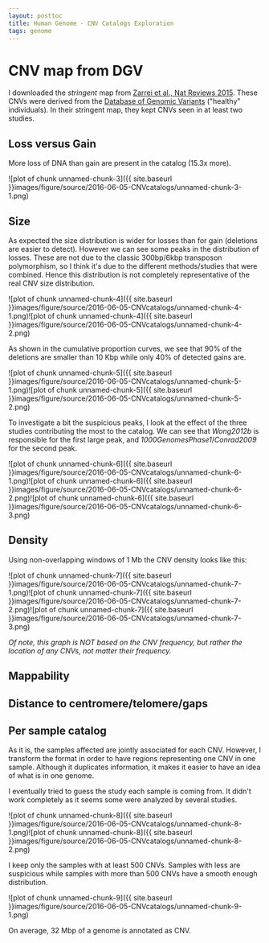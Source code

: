 ```yaml
---
layout: posttoc
title: Human Genome - CNV Catalogs Exploration
tags: genome
---
```





# CNV map from DGV

I downloaded the *stringent* map from [Zarrei et al., Nat Reviews 2015](http://www.nature.com/nrg/journal/v16/n3/full/nrg3871.html). These CNVs were derived from the [Database of Genomic Variants](http://dgvbeta.tcag.ca/dgv/app/home) ("healthy" individuals). In their stringent map, they kept CNVs seen in at least two studies.



## Loss versus Gain

More loss of DNA than gain are present in the catalog (15.3x more).

![plot of chunk unnamed-chunk-3]({{ site.baseurl }}images/figure/source/2016-06-05-CNVcatalogs/unnamed-chunk-3-1.png)

## Size

As expected the size distribution is wider for losses than for gain (deletions are easier to detect). However we can see some peaks in the distribution of losses. These are not due to the classic 300bp/6kbp transposon polymorphism, so I think it's due to the different methods/studies that were combined. Hence this distribution is not completely representative of the real CNV size distribution.

![plot of chunk unnamed-chunk-4]({{ site.baseurl }}images/figure/source/2016-06-05-CNVcatalogs/unnamed-chunk-4-1.png)![plot of chunk unnamed-chunk-4]({{ site.baseurl }}images/figure/source/2016-06-05-CNVcatalogs/unnamed-chunk-4-2.png)

 As shown in the cumulative proportion curves, we see that 90% of the deletions are smaller than 10 Kbp while only 40% of detected gains are.

![plot of chunk unnamed-chunk-5]({{ site.baseurl }}images/figure/source/2016-06-05-CNVcatalogs/unnamed-chunk-5-1.png)![plot of chunk unnamed-chunk-5]({{ site.baseurl }}images/figure/source/2016-06-05-CNVcatalogs/unnamed-chunk-5-2.png)

To investigate a bit the suspicious peaks, I look at the effect of the three studies contributing the most to the catalog. We can see that *Wong2012b* is responsible for the first large peak, and *1000GenomesPhase1*/*Conrad2009* for the second peak.

![plot of chunk unnamed-chunk-6]({{ site.baseurl }}images/figure/source/2016-06-05-CNVcatalogs/unnamed-chunk-6-1.png)![plot of chunk unnamed-chunk-6]({{ site.baseurl }}images/figure/source/2016-06-05-CNVcatalogs/unnamed-chunk-6-2.png)![plot of chunk unnamed-chunk-6]({{ site.baseurl }}images/figure/source/2016-06-05-CNVcatalogs/unnamed-chunk-6-3.png)

## Density

Using non-overlapping windows of 1 Mb the CNV density looks like this:

![plot of chunk unnamed-chunk-7]({{ site.baseurl }}images/figure/source/2016-06-05-CNVcatalogs/unnamed-chunk-7-1.png)![plot of chunk unnamed-chunk-7]({{ site.baseurl }}images/figure/source/2016-06-05-CNVcatalogs/unnamed-chunk-7-2.png)![plot of chunk unnamed-chunk-7]({{ site.baseurl }}images/figure/source/2016-06-05-CNVcatalogs/unnamed-chunk-7-3.png)

*Of note, this graph is NOT based on the CNV frequency, but rather the location of any CNVs, not matter their frequency.*


## Mappability

## Distance to centromere/telomere/gaps

## Per sample catalog

As it is, the samples affected are jointly associated for each CNV. However, I transform the format in order to have regions representing one CNV in one sample. Although it duplicates information, it makes it easier to have an idea of what is in one genome.

I eventually tried to guess the study each sample is coming from. It didn't work completely as it seems some were analyzed by several studies.

![plot of chunk unnamed-chunk-8]({{ site.baseurl }}images/figure/source/2016-06-05-CNVcatalogs/unnamed-chunk-8-1.png)![plot of chunk unnamed-chunk-8]({{ site.baseurl }}images/figure/source/2016-06-05-CNVcatalogs/unnamed-chunk-8-2.png)

I keep only the samples with at least 500 CNVs. Samples with less are suspicious while samples with more than 500 CNVs have a smooth enough distribution.

![plot of chunk unnamed-chunk-9]({{ site.baseurl }}images/figure/source/2016-06-05-CNVcatalogs/unnamed-chunk-9-1.png)

On average, 32 Mbp of a genome is annotated as CNV.
